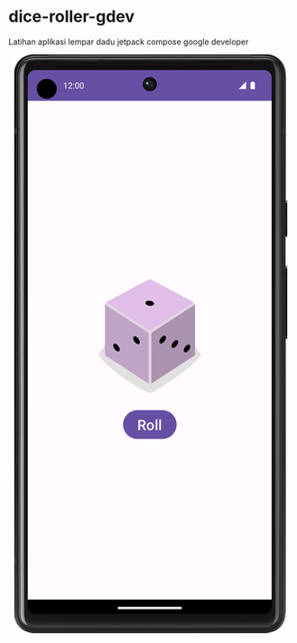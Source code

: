 # dice-roller-gdev
Latihan aplikasi lempar dadu jetpack compose google developer

<p align="center">
    <img src="./img/dice-roller.png"/>
</p>